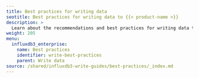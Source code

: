 ```yaml
---
title: Best practices for writing data
seotitle: Best practices for writing data to {{< product-name >}}
description: >
  Learn about the recommendations and best practices for writing data to {{< product-name >}}.
weight: 205
menu:
  influxdb3_enterprise:
    name: Best practices
    identifier: write-best-practices
    parent: Write data
source: /shared/influxdb3-write-guides/best-practices/_index.md
---
```


<!--
The content for this page is at content/shared/influxdb3-write-guides/best-practices/_index.md
-->
